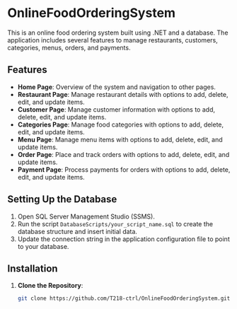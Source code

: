 # OnlineFoodOrderingSystem

This is an online food ordering system built using .NET and a database. The application includes several features to manage restaurants, customers, categories, menus, orders, and payments.

## Features

- **Home Page**: Overview of the system and navigation to other pages.
- **Restaurant Page**: Manage restaurant details with options to add, delete, edit, and update items.
- **Customer Page**: Manage customer information with options to add, delete, edit, and update items.
- **Categories Page**: Manage food categories with options to add, delete, edit, and update items.
- **Menu Page**: Manage menu items with options to add, delete, edit, and update items.
- **Order Page**: Place and track orders with options to add, delete, edit, and update items.
- **Payment Page**: Process payments for orders with options to add, delete, edit, and update items.

## Setting Up the Database

1. Open SQL Server Management Studio (SSMS).
2. Run the script `DatabaseScripts/your_script_name.sql` to create the database structure and insert initial data.
3. Update the connection string in the application configuration file to point to your database.

## Installation

1. **Clone the Repository**:
   ```bash
   git clone https://github.com/T218-ctrl/OnlineFoodOrderingSystem.git
